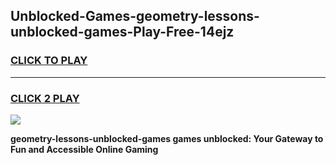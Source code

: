 
## Unblocked-Games-geometry-lessons-unblocked-games-Play-Free-14ejz
<h3>
<a href="https://premium76.site?title=geometry-lessons-unblocked-games&ref=17A">CLICK TO PLAY</a></h3>
<hr>

<h3>
<a href="https://premium76.site?title=geometry-lessons-unblocked-games&ref=17A">CLICK 2 PLAY</a>
  
</h3>

<a href="https://premium76.site?title=geometry-lessons-unblocked-games&ref=17A"><img src="https://clearcache.store/games.png"></a>


**geometry-lessons-unblocked-games games unblocked: Your Gateway to Fun and Accessible Online Gaming**
